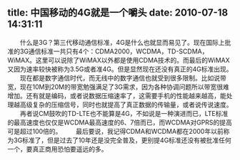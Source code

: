 title: 中国移动的4G就是一个嚼头
date: 2010-07-18 14:31:11
---

　　什么是3G？第三代移动通信标准，4G是什么也就显而易见了。现在国际上批准的3G通信标准一共只有4个：CDMA2000，WCDMA，TD-SCDMA，WiMAX。这里可以说除了WiMAX以外都是使用CDMA技术的。而最后的WiMAX又因为速率较快被称为3.5G或者准4G。但是显然现在还没有真正的4G标准出现。
　　现在都是数字通信时代，而无线中的数字通信也就受到很多限制。比如说带宽，现在10M到20M的带宽勉强满足了3G需求，因为各种协调问题所以带宽很难增加。还有就是编码，或者说数据压缩速率了，这需要手机的性能越来越高，能处理越高级复杂的压缩信号，同时也就提高了真正数据的传输量，或者说传说速度。
　　再者说CM鼓吹的TD-LTE也不能算是4G，不如说是一种演进而已，LTE标准的最高速度也仅仅是WCDMA最高速度的6、7倍而已，而WCDMA对GPRS的提高可是超过100倍的。
　　最后要说，我记得CDMA和WCDMA都在2000年以前称为3G标准了，但是过去了10年还是没完全普及，更别提4G标准还没有被批准任何一个，要真正商用恐怕要遥远的多。